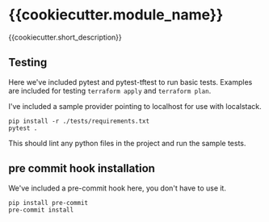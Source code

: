 # {{cookiecutter.module_name}}

{{cookiecutter.short_description}}


## Testing
Here we've included pytest and pytest-tftest to run basic tests. Examples are included for testing `terraform apply` and `terraform plan`.

I've included a sample provider pointing to localhost for use with localstack.

```
pip install -r ./tests/requirements.txt
pytest .
```

This should lint any python files in the project and run the sample tests.


## pre commit hook installation
We've included a pre-commit hook here, you don't have to use it.

```
pip install pre-commit
pre-commit install
```
